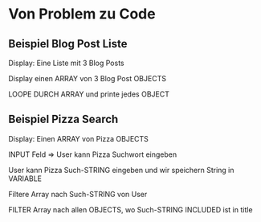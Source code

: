 # Von Problem zu Code

## Beispiel Blog Post Liste

Display: Eine Liste mit 3 Blog Posts

Display einen ARRAY von 3 Blog Post OBJECTS

LOOPE DURCH ARRAY und printe jedes OBJECT


## Beispiel Pizza Search

Display: Einen ARRAY von Pizza OBJECTS

INPUT Feld => User kann Pizza Suchwort eingeben

User kann Pizza Such-STRING eingeben und wir speichern String in VARIABLE

Filtere Array nach Such-STRING von User

FILTER Array nach allen OBJECTS, wo Such-STRING INCLUDED ist in title

